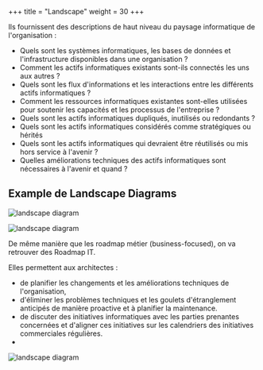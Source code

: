 +++
title = "Landscape"
weight = 30
+++

Ils fournissent des descriptions de haut niveau du paysage informatique de l'organisation :
- Quels sont les systèmes informatiques, les bases de données et l'infrastructure disponibles dans une organisation ?
- Comment les actifs informatiques existants sont-ils connectés les uns aux autres ? 
- Quels sont les flux d'informations et les interactions entre les différents actifs informatiques ?
- Comment les ressources informatiques existantes sont-elles utilisées pour soutenir les capacités et les processus de l'entreprise ?
- Quels sont les actifs informatiques dupliqués, inutilisés ou redondants ? 
- Quels sont les actifs informatiques considérés comme stratégiques ou hérités
- Quels sont les actifs informatiques qui devraient être réutilisés ou mis hors service à l'avenir ?
- Quelles améliorations techniques des actifs informatiques sont nécessaires à l'avenir et quand ?

## Example de Landscape Diagrams
![landscape diagram](../images/landscape.png)

![landscape diagram](../images/landscape2.png)

De même manière que les roadmap métier (business-focused), on va retrouver des Roadmap IT. 

Elles permettent aux architectes :
- de planifier les changements et les améliorations techniques de l'organisation, 
- d'éliminer les problèmes techniques et les goulets d'étranglement anticipés de manière proactive et à planifier la maintenance.
- de discuter des initiatives informatiques avec les parties prenantes concernées et d'aligner ces initiatives sur les calendriers des initiatives commerciales régulières.
- 
![landscape diagram](../images/landscape_roadmap.png)
